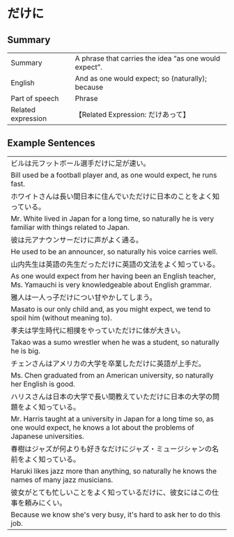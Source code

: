# だけに

## Summary

<table><tr>   <td>Summary</td>   <td>A phrase that carries the idea “as one would expect”.</td></tr><tr>   <td>English</td>   <td>And as one would expect; so (naturally); because</td></tr><tr>   <td>Part of speech</td>   <td>Phrase</td></tr><tr>   <td>Related expression</td>   <td>【Related Expression: だけあって】</td></tr></table>

## Example Sentences

<table><tr><td>ビルは元フットボール選手だけに足が速い。</td></tr><tr><td>Bill used be a football player and, as one would expect, he runs fast.</td></tr><tr><td>ホワイトさんは長い間日本に住んでいただけに日本のことをよく知っている。</td></tr><tr><td>Mr. White lived in Japan for a long time, so naturally he is very familiar with things related to Japan.</td></tr><tr><td>彼は元アナウンサーだけに声がよく通る。</td></tr><tr><td>He used to be an announcer, so naturally his voice carries well.</td></tr><tr><td>山内先生は英語の先生だっただけに英語の文法をよく知っている。</td></tr><tr><td>As one would expect from her having been an English teacher, Ms. Yamauchi is very knowledgeable about English grammar.</td></tr><tr><td>雅人は一人っ子だけについ甘やかしてしまう。</td></tr><tr><td>Masato is our only child and, as you might expect, we tend to spoil him (without meaning to).</td></tr><tr><td>孝夫は学生時代に相撲をやっていただけに体が大きい。</td></tr><tr><td>Takao was a sumo wrestler when he was a student, so naturally he is big.</td></tr><tr><td>チェンさんはアメリカの大学を卒業しただけに英語が上手だ。</td></tr><tr><td>Ms. Chen graduated from an American university, so naturally her English is good.</td></tr><tr><td>ハリスさんは日本の大学で長い間教えていただけに日本の大学の問題をよく知っている。</td></tr><tr><td>Mr. Harris taught at a university in Japan for a long time so, as one would expect, he knows a lot about the problems of Japanese universities.</td></tr><tr><td>春樹はジャズが何よりも好きなだけにジャズ・ミュージシャンの名前をよく知っている。</td></tr><tr><td>Haruki likes jazz more than anything, so naturally he knows the names of many jazz musicians.</td></tr><tr><td>彼女がとても忙しいことをよく知っているだけに、彼女にはこの仕事を頼みにくい。</td></tr><tr><td>Because we know she's very busy, it's hard to ask her to do this job.</td></tr></table>

